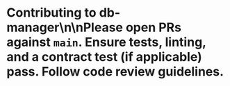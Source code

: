 # Contributing to db-manager\n\nPlease open PRs against `main`. Ensure tests, linting, and a contract test (if applicable) pass. Follow code review guidelines.